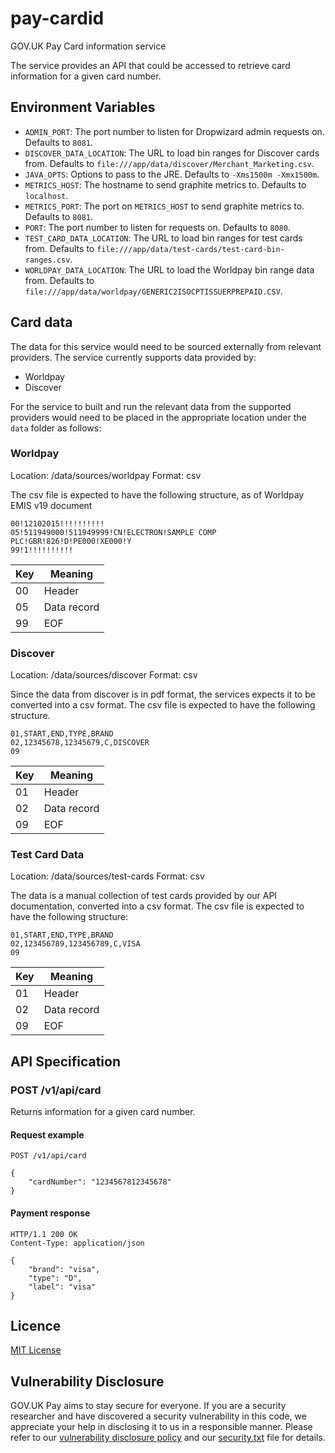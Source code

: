 # pay-cardid

GOV.UK Pay Card information service

The service provides an API that could be accessed to retrieve card information for a given card number.

## Environment Variables

  - `ADMIN_PORT`: The port number to listen for Dropwizard admin requests on. Defaults to `8081`.
  - `DISCOVER_DATA_LOCATION`: The URL to load bin ranges for Discover cards from. Defaults to `file:///app/data/discover/Merchant_Marketing.csv`.
  - `JAVA_OPTS`: Options to pass to the JRE. Defaults to `-Xms1500m -Xmx1500m`.
  - `METRICS_HOST`: The hostname to send graphite metrics to. Defaults to `localhost`.
  - `METRICS_PORT`: The port on `METRICS_HOST` to send graphite metrics to. Defaults to `8081`.
  - `PORT`: The port number to listen for requests on. Defaults to `8080`.
  - `TEST_CARD_DATA_LOCATION`: The URL to load bin ranges for test cards from. Defaults to `file:///app/data/test-cards/test-card-bin-ranges.csv`.
  - `WORLDPAY_DATA_LOCATION`: The URL to load the Worldpay bin range data from. Defaults to `file:///app/data/worldpay/GENERIC2ISOCPTISSUERPREPAID.CSV`.

## Card data
The data for this service would need to be sourced externally from relevant providers. 
The service currently supports data provided by: 

- Worldpay
- Discover

For the service to built and run the relevant data from the supported providers would need to be placed in the appropriate
location under the `data` folder as follows:

### Worldpay

Location: /data/sources/worldpay
Format: csv

The csv file is expected to have the following structure, as of Worldpay EMIS v19 document

    00!12102015!!!!!!!!!!
    05!511949000!511949999!CN!ELECTRON!SAMPLE COMP PLC!GBR!826!D!PE000!XE000!Y
    99!1!!!!!!!!!!

|Key|Meaning    |
|---|-----------|
|00 |Header     |
|05 |Data record|
|99 |EOF        |

### Discover

Location: /data/sources/discover
Format: csv

Since the data from discover is in pdf format, the services expects it to be converted into a csv format. The csv file is
 expected to have the following structure.

    01,START,END,TYPE,BRAND
    02,12345678,12345679,C,DISCOVER
    09

|Key|Meaning    |
|---|-----------|
|01 |Header     |
|02 |Data record|
|09 |EOF        |

### Test Card Data

Location: /data/sources/test-cards
Format: csv

The data is a manual collection of test cards provided by our API documentation, converted into a csv format. The csv file is
 expected to have the following structure:

    01,START,END,TYPE,BRAND
    02,123456789,123456789,C,VISA
    09

|Key|Meaning    |
|---|-----------|
|01 |Header     |
|02 |Data record|
|09 |EOF        |

## API Specification

### POST /v1/api/card

Returns information for a given card number.

#### Request example

    POST /v1/api/card

    {
        "cardNumber": "1234567812345678"
    }

#### Payment response

    HTTP/1.1 200 OK
    Content-Type: application/json

    {
        "brand": "visa",
        "type": "D",
        "label": "visa"
    }

## Licence

[MIT License](LICENSE)

## Vulnerability Disclosure

GOV.UK Pay aims to stay secure for everyone. If you are a security researcher and have discovered a security vulnerability in this code, we appreciate your help in disclosing it to us in a responsible manner. Please refer to our [vulnerability disclosure policy](https://www.gov.uk/help/report-vulnerability) and our [security.txt](https://vdp.cabinetoffice.gov.uk/.well-known/security.txt) file for details.

